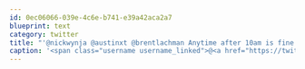 ```yaml
---
id: 0ec06066-039e-4c6e-b741-e39a42aca2a7
blueprint: text
category: twitter
title: "'@nickwynja @austinxt @brentlachman Anytime after 10am is fine by me!"
caption: '<span class="username username_linked">@<a href="https://twitter.com/nickwynja" title="Nick Wynja">nickwynja</a></span> <span class="username username_linked">@<a href="https://twitter.com/austinxt" title="Zenia Austin">austinxt</a></span> @brentlachman Anytime after 10am is fine by me!'
---
```

